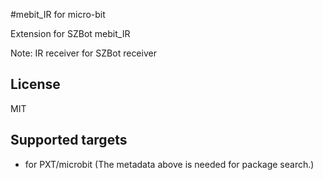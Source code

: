 #mebit_IR for micro-bit

Extension for SZBot mebit_IR

Note: IR receiver for SZBot receiver

## License

MIT

## Supported targets

* for PXT/microbit
(The metadata above is needed for package search.)

